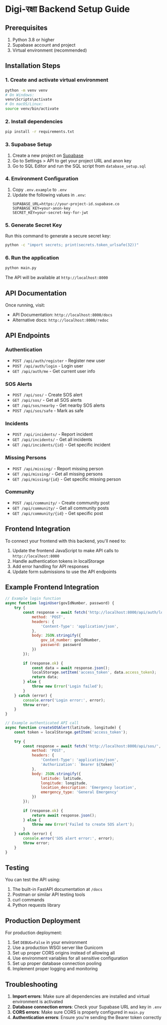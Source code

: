 # Digi-रक्षा Backend Setup Guide

## Prerequisites
1. Python 3.8 or higher
2. Supabase account and project
3. Virtual environment (recommended)

## Installation Steps

### 1. Create and activate virtual environment
```bash
python -m venv venv
# On Windows:
venv\Scripts\activate
# On macOS/Linux:
source venv/bin/activate
```

### 2. Install dependencies
```bash
pip install -r requirements.txt
```

### 3. Supabase Setup
1. Create a new project on [Supabase](https://supabase.com)
2. Go to Settings > API to get your project URL and anon key
3. Go to SQL Editor and run the SQL script from `database_setup.sql`

### 4. Environment Configuration
1. Copy `.env.example` to `.env`
2. Update the following values in `.env`:
   ```
   SUPABASE_URL=https://your-project-id.supabase.co
   SUPABASE_KEY=your-anon-key
   SECRET_KEY=your-secret-key-for-jwt
   ```

### 5. Generate Secret Key
Run this command to generate a secure secret key:
```bash
python -c "import secrets; print(secrets.token_urlsafe(32))"
```

### 6. Run the application
```bash
python main.py
```

The API will be available at `http://localhost:8000`

## API Documentation
Once running, visit:
- API Documentation: `http://localhost:8000/docs`
- Alternative docs: `http://localhost:8000/redoc`

## API Endpoints

### Authentication
- `POST /api/auth/register` - Register new user
- `POST /api/auth/login` - Login user
- `GET /api/auth/me` - Get current user info

### SOS Alerts
- `POST /api/sos/` - Create SOS alert
- `GET /api/sos/` - Get all SOS alerts
- `GET /api/sos/nearby` - Get nearby SOS alerts
- `POST /api/sos/safe` - Mark as safe

### Incidents
- `POST /api/incidents/` - Report incident
- `GET /api/incidents/` - Get all incidents
- `GET /api/incidents/{id}` - Get specific incident

### Missing Persons
- `POST /api/missing/` - Report missing person
- `GET /api/missing/` - Get all missing persons
- `GET /api/missing/{id}` - Get specific missing person

### Community
- `POST /api/community/` - Create community post
- `GET /api/community/` - Get all community posts
- `GET /api/community/{id}` - Get specific post

## Frontend Integration
To connect your frontend with this backend, you'll need to:

1. Update the frontend JavaScript to make API calls to `http://localhost:8000`
2. Handle authentication tokens in localStorage
3. Add error handling for API responses
4. Update form submissions to use the API endpoints

## Example Frontend Integration
```javascript
// Example login function
async function loginUser(govIdNumber, password) {
    try {
        const response = await fetch('http://localhost:8000/api/auth/login', {
            method: 'POST',
            headers: {
                'Content-Type': 'application/json',
            },
            body: JSON.stringify({
                gov_id_number: govIdNumber,
                password: password
            })
        });
        
        if (response.ok) {
            const data = await response.json();
            localStorage.setItem('access_token', data.access_token);
            return data;
        } else {
            throw new Error('Login failed');
        }
    } catch (error) {
        console.error('Login error:', error);
        throw error;
    }
}

// Example authenticated API call
async function createSOSAlert(latitude, longitude) {
    const token = localStorage.getItem('access_token');
    
    try {
        const response = await fetch('http://localhost:8000/api/sos/', {
            method: 'POST',
            headers: {
                'Content-Type': 'application/json',
                'Authorization': `Bearer ${token}`
            },
            body: JSON.stringify({
                latitude: latitude,
                longitude: longitude,
                location_description: 'Emergency location',
                emergency_type: 'General Emergency'
            })
        });
        
        if (response.ok) {
            return await response.json();
        } else {
            throw new Error('Failed to create SOS alert');
        }
    } catch (error) {
        console.error('SOS alert error:', error);
        throw error;
    }
}
```

## Testing
You can test the API using:
1. The built-in FastAPI documentation at `/docs`
2. Postman or similar API testing tools
3. curl commands
4. Python requests library

## Production Deployment
For production deployment:
1. Set `DEBUG=False` in your environment
2. Use a production WSGI server like Gunicorn
3. Set up proper CORS origins instead of allowing all
4. Use environment variables for all sensitive configuration
5. Set up proper database connection pooling
6. Implement proper logging and monitoring

## Troubleshooting
1. **Import errors**: Make sure all dependencies are installed and virtual environment is activated
2. **Database connection errors**: Check your Supabase URL and key in `.env`
3. **CORS errors**: Make sure CORS is properly configured in `main.py`
4. **Authentication errors**: Ensure you're sending the Bearer token correctly